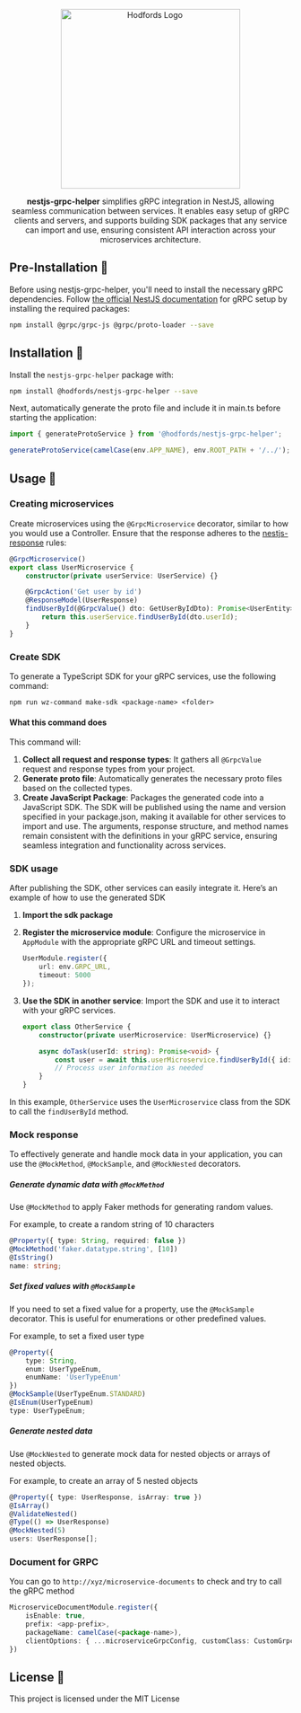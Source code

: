<p align="center">
  <a href="http://opensource.hodfords.uk" target="blank"><img src="https://opensource.hodfords.uk/img/logo.svg" width="320" alt="Hodfords Logo" /></a>
</p>

<p align="center">
<b>nestjs-grpc-helper</b> simplifies gRPC integration in NestJS, allowing seamless communication between services. It enables easy setup of gRPC clients and servers, and supports building SDK packages that any service can import and use, ensuring consistent API interaction across your microservices architecture.
</p>

## Pre-Installation 🔧

Before using nestjs-grpc-helper, you'll need to install the necessary gRPC dependencies. Follow
[the official NestJS documentation](https://docs.nestjs.com/microservices/grpc) for gRPC setup by installing the required packages:

```bash
npm install @grpc/grpc-js @grpc/proto-loader --save
```

## Installation 🤖

Install the `nestjs-grpc-helper` package with:

```bash
npm install @hodfords/nestjs-grpc-helper --save
```

Next, automatically generate the proto file and include it in main.ts before starting the application:

```typescript
import { generateProtoService } from '@hodfords/nestjs-grpc-helper';

generateProtoService(camelCase(env.APP_NAME), env.ROOT_PATH + '/../');
```

## Usage 🚀

### Creating microservices

Create microservices using the `@GrpcMicroservice` decorator, similar to how you would use a Controller. Ensure that the response adheres to the [nestjs-response](https://www.npmjs.com/package/@hodfords/nestjs-response) rules:

```typescript
@GrpcMicroservice()
export class UserMicroservice {
    constructor(private userService: UserService) {}

    @GrpcAction('Get user by id')
    @ResponseModel(UserResponse)
    findUserById(@GrpcValue() dto: GetUserByIdDto): Promise<UserEntity> {
        return this.userService.findUserById(dto.userId);
    }
}
```

### Create SDK

To generate a TypeScript SDK for your gRPC services, use the following command:

```shell
npm run wz-command make-sdk <package-name> <folder>
```

#### What this command does

This command will:

1. **Collect all request and response types**: It gathers all `@GrpcValue` request and response types from your project.
2. **Generate proto file**: Automatically generates the necessary proto files based on the collected types.
3. **Create JavaScript Package**: Packages the generated code into a JavaScript SDK. The SDK will be published using the name and version specified in your package.json, making it available for other services to import and use. The arguments, response structure, and method names remain consistent with the definitions in your gRPC service, ensuring seamless integration and functionality across services.

### SDK usage

After publishing the SDK, other services can easily integrate it. Here’s an example of how to use the generated SDK

1. **Import the sdk package**

2. **Register the microservice module**: Configure the microservice in `AppModule` with the appropriate gRPC URL and timeout settings.

    ```typescript
    UserModule.register({
        url: env.GRPC_URL,
        timeout: 5000
    });
    ```

3. **Use the SDK in another service**: Import the SDK and use it to interact with your gRPC services.

    ```typescript
    export class OtherService {
        constructor(private userMicroservice: UserMicroservice) {}

        async doTask(userId: string): Promise<void> {
            const user = await this.userMicroservice.findUserById({ id: userId });
            // Process user information as needed
        }
    }
    ```

In this example, `OtherService` uses the `UserMicroservice` class from the SDK to call the `findUserById` method.

### Mock response

To effectively generate and handle mock data in your application, you can use the `@MockMethod`, `@MockSample`, and `@MockNested` decorators.

##### Generate dynamic data with `@MockMethod`

Use `@MockMethod` to apply Faker methods for generating random values.

For example, to create a random string of 10 characters

```typescript
@Property({ type: String, required: false })
@MockMethod('faker.datatype.string', [10])
@IsString()
name: string;
```

##### Set fixed values with `@MockSample`

If you need to set a fixed value for a property, use the `@MockSample` decorator. This is useful for enumerations or other predefined values.

For example, to set a fixed user type

```typescript
@Property({
    type: String,
    enum: UserTypeEnum,
    enumName: 'UserTypeEnum'
})
@MockSample(UserTypeEnum.STANDARD)
@IsEnum(UserTypeEnum)
type: UserTypeEnum;
```

##### Generate nested data

Use `@MockNested` to generate mock data for nested objects or arrays of nested objects.

For example, to create an array of 5 nested objects

```typescript
@Property({ type: UserResponse, isArray: true })
@IsArray()
@ValidateNested()
@Type(() => UserResponse)
@MockNested(5)
users: UserResponse[];
```

### Document for GRPC

You can go to `http://xyz/microservice-documents` to check and try to call the gRPC method

```typescript
MicroserviceDocumentModule.register({
    isEnable: true,
    prefix: <app-prefix>,
    packageName: camelCase(<package-name>),
    clientOptions: { ...microserviceGrpcConfig, customClass: CustomGrpcClient, transport: undefined }
})
```

## License 📝

This project is licensed under the MIT License
